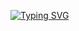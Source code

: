 <!-- ### Hi there 👋 -->
[![Typing SVG](https://readme-typing-svg.herokuapp.com?color=%2336BCF7&lines=Software+Engineer)](https://git.io/typing-svg)

<!--
**ErikHarutyunyan/ErikHarutyunyan** is a ✨ _special_ ✨ repository because its `README.md` (this file) appears on your GitHub profile.

Here are some ideas to get you started:

- 🔭 I’m currently working on ...
- 🌱 I’m currently learning ...
- 👯 I’m looking to collaborate on ...
- 🤔 I’m looking for help with ...
- 💬 Ask me about ...
- 📫 How to reach me: ...
- 😄 Pronouns: ...
- ⚡ Fun fact: ...
-->
